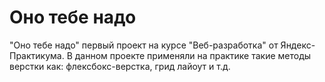# Оно тебе надо
"Оно тебе надо" первый проект на курсе "Веб-разработка" от Яндекс-Практикума. В данном проекте применяли на практике такие методы верстки как: флексбокс-верстка, грид лайоут и т.д.
